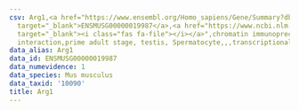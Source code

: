 ```yaml
---
csv: Arg1,<a href="https://www.ensembl.org/Homo_sapiens/Gene/Summary?db=core;g=ENSMUSG00000019987"
  target="_blank">ENSMUSG00000019987</a>,<a href="https://www.ncbi.nlm.nih.gov/pubmed/25450459"
  target="_blank"><i class="fas fa-file"></i></a>",chromatin immunoprecipitation assay,direct
  interaction,prime adult stage, testis, Spermatocyte,,,transcriptional regulation,
data_alias: Arg1
data_id: ENSMUSG00000019987
data_numevidence: 1
data_species: Mus musculus
data_taxid: '10090'
title: Arg1
---
```

